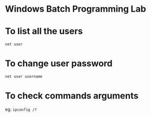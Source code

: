 # Windows Batch Programming Lab

# To list all the users
`net user`

# To change user password
`net user username`

# To check commands arguments
eg. `ipconfig /?`